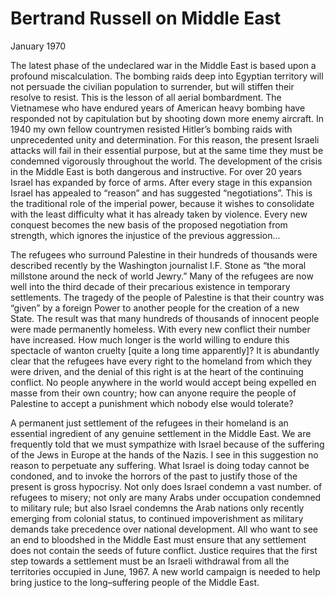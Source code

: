 # Bertrand Russell on Middle East

January 1970

The latest phase of the undeclared war in the Middle East is based
upon a profound miscalculation. The bombing raids deep into Egyptian
territory will not persuade the civilian population to surrender, but
will stiffen their resolve to resist. This is the lesson of all aerial
bombardment. The Vietnamese who have endured years of American heavy
bombing have responded not by capitulation but by shooting down more
enemy aircraft. In 1940 my own fellow countrymen resisted Hitler’s
bombing raids with unprecedented unity and determination. For this
reason, the present Israeli attacks will fail in their essential
purpose, but at the same time they must be condemned vigorously
throughout the world. The development of the crisis in the Middle East
is both dangerous and instructive. For over 20 years Israel has
expanded by force of arms. After every stage in this expansion Israel
has appealed to “reason” and has suggested “negotiations”. This is the
traditional role of the imperial power, because it wishes to
consolidate with the least difficulty what it has already taken by
violence. Every new conquest becomes the new basis of the proposed
negotiation from strength, which ignores the injustice of the previous
aggression...

The refugees who surround Palestine in their hundreds of thousands
were described recently by the Washington journalist I.F. Stone as
“the moral millstone around the neck of world Jewry.”  Many of the
refugees are now well into the third decade of their precarious
existence in temporary settlements. The tragedy of the people of
Palestine is that their country was “given” by a foreign Power to
another people for the creation of a new State. The result was that
many hundreds of thousands of innocent people were made permanently
homeless. With every new conflict their number have increased. How
much longer is the world willing to endure this spectacle of wanton
cruelty [quite a long time apparently]? It is abundantly clear that
the refugees have every right to the homeland from which they were
driven, and the denial of this right is at the heart of the continuing
conflict. No people anywhere in the world would accept being expelled
en masse from their own country; how can anyone require the people of
Palestine to accept a punishment which nobody else would tolerate?

A permanent just settlement of the refugees in their homeland is an
essential ingredient of any genuine settlement in the Middle East. We
are frequently told that we must sympathize with Israel because of the
suffering of the Jews in Europe at the hands of the Nazis. I see in
this suggestion no reason to perpetuate any suffering. What Israel is
doing today cannot be condoned, and to invoke the horrors of the past
to justify those of the present is gross hypocrisy. Not only does
Israel condemn a vast number. of refugees to misery; not only are many
Arabs under occupation condemned to military rule; but also Israel
condemns the Arab nations only recently emerging from colonial status,
to continued impoverishment as military demands take precedence over
national development. All who want to see an end to bloodshed in the
Middle East must ensure that any settlement does not contain the seeds
of future conflict. Justice requires that the first step towards a
settlement must be an Israeli withdrawal from all the territories
occupied in June, 1967. A new world campaign is needed to help bring
justice to the long–suffering people of the Middle East.

